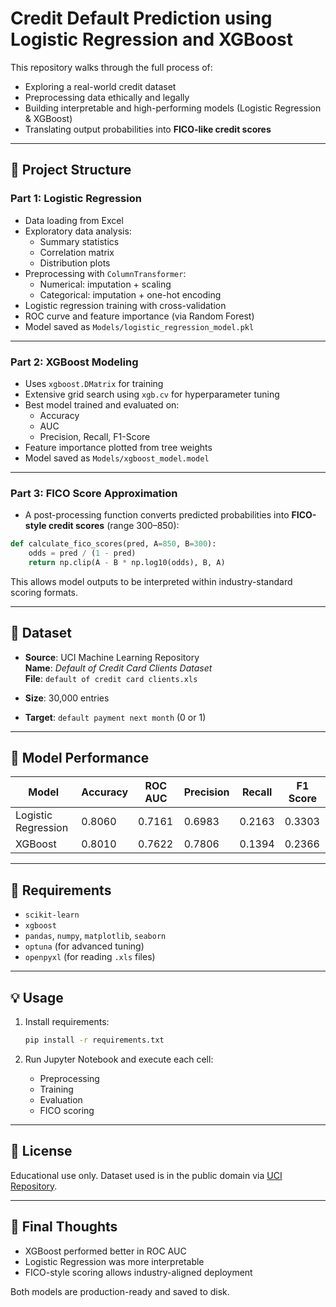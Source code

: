 
# Credit Default Prediction using Logistic Regression and XGBoost

This repository walks through the full process of:
- Exploring a real-world credit dataset
- Preprocessing data ethically and legally
- Building interpretable and high-performing models (Logistic Regression & XGBoost)
- Translating output probabilities into **FICO-like credit scores**

---

## 📁 Project Structure

### Part 1: Logistic Regression
- Data loading from Excel
- Exploratory data analysis:
  - Summary statistics
  - Correlation matrix
  - Distribution plots
- Preprocessing with `ColumnTransformer`:
  - Numerical: imputation + scaling
  - Categorical: imputation + one-hot encoding
- Logistic regression training with cross-validation
- ROC curve and feature importance (via Random Forest)
- Model saved as `Models/logistic_regression_model.pkl`

---

### Part 2: XGBoost Modeling
- Uses `xgboost.DMatrix` for training
- Extensive grid search using `xgb.cv` for hyperparameter tuning
- Best model trained and evaluated on:
  - Accuracy
  - AUC
  - Precision, Recall, F1-Score
- Feature importance plotted from tree weights
- Model saved as `Models/xgboost_model.model`

---

### Part 3: FICO Score Approximation
- A post-processing function converts predicted probabilities into **FICO-style credit scores** (range 300–850):

```python
def calculate_fico_scores(pred, A=850, B=300):
    odds = pred / (1 - pred)
    return np.clip(A - B * np.log10(odds), B, A)
```

This allows model outputs to be interpreted within industry-standard scoring formats.

---

## 💾 Dataset

- **Source**: UCI Machine Learning Repository  
  **Name**: *Default of Credit Card Clients Dataset*  
  **File**: `default of credit card clients.xls`

- **Size**: 30,000 entries  
- **Target**: `default payment next month` (0 or 1)

---

## 🧠 Model Performance

| Model               | Accuracy | ROC AUC | Precision | Recall | F1 Score |
|--------------------|----------|---------|-----------|--------|----------|
| Logistic Regression| 0.8060   | 0.7161  | 0.6983    | 0.2163 | 0.3303   |
| XGBoost            | 0.8010   | 0.7622  | 0.7806    | 0.1394 | 0.2366   |

---

## 🧪 Requirements

- `scikit-learn`
- `xgboost`
- `pandas`, `numpy`, `matplotlib`, `seaborn`
- `optuna` (for advanced tuning)
- `openpyxl` (for reading `.xls` files)

---

## 💡 Usage

1. Install requirements:
   ```bash
   pip install -r requirements.txt
   ```

2. Run Jupyter Notebook and execute each cell:
   - Preprocessing
   - Training
   - Evaluation
   - FICO scoring

---

## 📜 License

Educational use only. Dataset used is in the public domain via [UCI Repository](https://archive.ics.uci.edu/).

---

## 🏁 Final Thoughts

- XGBoost performed better in ROC AUC
- Logistic Regression was more interpretable
- FICO-style scoring allows industry-aligned deployment

Both models are production-ready and saved to disk.
